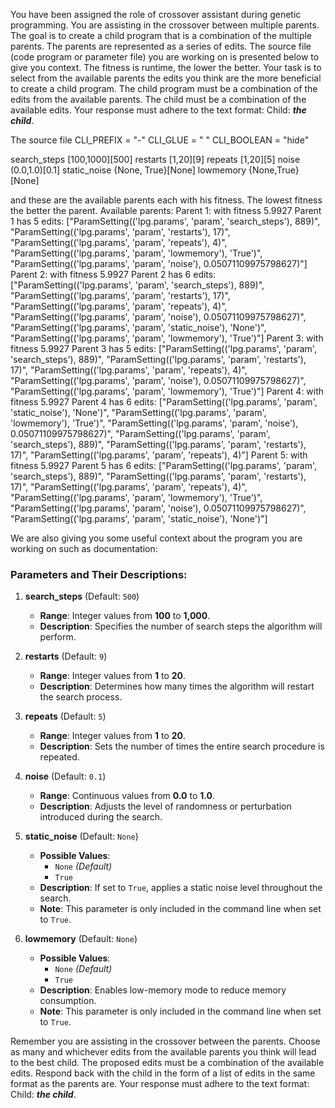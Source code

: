 
You have been assigned the role of crossover assistant during genetic programming. You are assisting in the crossover between multiple parents. The goal is to create a child program that is a combination of the multiple parents. The parents are represented as a series of edits. The source file (code program or parameter file)  you are working on is presented below to give you context.
The fitness is runtime, the lower the better.
Your task is to select from the available parents the edits you think are the more beneficial to create a child program. The child program must be a combination of the edits from the available parents. The child must be a combination of the available edits. Your response must adhere to the text format: Child: ***the child***.

The source file
CLI_PREFIX = "-"
CLI_GLUE = " "
CLI_BOOLEAN = "hide"



search_steps [100,1000][500]
restarts [1,20][9]
repeats [1,20][5]
noise (0.0,1.0)[0.1]
static_noise {None, True}[None]
lowmemory {None,True}[None]


and these are the available parents each with his fitness. The lowest fitness the better the parent.
Available parents:
 Parent 1:
 with fitness 5.9927
Parent 1 has 5 edits: ["ParamSetting(('lpg.params', 'param', 'search_steps'), 889)", "ParamSetting(('lpg.params', 'param', 'restarts'), 17)", "ParamSetting(('lpg.params', 'param', 'repeats'), 4)", "ParamSetting(('lpg.params', 'param', 'lowmemory'), 'True')", "ParamSetting(('lpg.params', 'param', 'noise'), 0.05071109975798627)"]
 Parent 2:
 with fitness 5.9927
Parent 2 has 6 edits: ["ParamSetting(('lpg.params', 'param', 'search_steps'), 889)", "ParamSetting(('lpg.params', 'param', 'restarts'), 17)", "ParamSetting(('lpg.params', 'param', 'repeats'), 4)", "ParamSetting(('lpg.params', 'param', 'noise'), 0.05071109975798627)", "ParamSetting(('lpg.params', 'param', 'static_noise'), 'None')", "ParamSetting(('lpg.params', 'param', 'lowmemory'), 'True')"]
 Parent 3:
 with fitness 5.9927
Parent 3 has 5 edits: ["ParamSetting(('lpg.params', 'param', 'search_steps'), 889)", "ParamSetting(('lpg.params', 'param', 'restarts'), 17)", "ParamSetting(('lpg.params', 'param', 'repeats'), 4)", "ParamSetting(('lpg.params', 'param', 'noise'), 0.05071109975798627)", "ParamSetting(('lpg.params', 'param', 'lowmemory'), 'True')"]
 Parent 4:
 with fitness 5.9927
Parent 4 has 6 edits: ["ParamSetting(('lpg.params', 'param', 'static_noise'), 'None')", "ParamSetting(('lpg.params', 'param', 'lowmemory'), 'True')", "ParamSetting(('lpg.params', 'param', 'noise'), 0.05071109975798627)", "ParamSetting(('lpg.params', 'param', 'search_steps'), 889)", "ParamSetting(('lpg.params', 'param', 'restarts'), 17)", "ParamSetting(('lpg.params', 'param', 'repeats'), 4)"]
 Parent 5:
 with fitness 5.9927
Parent 5 has 6 edits: ["ParamSetting(('lpg.params', 'param', 'search_steps'), 889)", "ParamSetting(('lpg.params', 'param', 'restarts'), 17)", "ParamSetting(('lpg.params', 'param', 'repeats'), 4)", "ParamSetting(('lpg.params', 'param', 'lowmemory'), 'True')", "ParamSetting(('lpg.params', 'param', 'noise'), 0.05071109975798627)", "ParamSetting(('lpg.params', 'param', 'static_noise'), 'None')"]


We are also giving you some useful context about the program you are working on such as documentation:
### Parameters and Their Descriptions:

1. **search_steps** (Default: `500`)

   - **Range**: Integer values from **100** to **1,000**.
   - **Description**: Specifies the number of search steps the algorithm will perform.

2. **restarts** (Default: `9`)

   - **Range**: Integer values from **1** to **20**.
   - **Description**: Determines how many times the algorithm will restart the search process.

3. **repeats** (Default: `5`)

   - **Range**: Integer values from **1** to **20**.
   - **Description**: Sets the number of times the entire search procedure is repeated.

4. **noise** (Default: `0.1`)

   - **Range**: Continuous values from **0.0** to **1.0**.
   - **Description**: Adjusts the level of randomness or perturbation introduced during the search.

5. **static_noise** (Default: `None`)

   - **Possible Values**:
     - `None` *(Default)*
     - `True`
   - **Description**: If set to `True`, applies a static noise level throughout the search.
   - **Note**: This parameter is only included in the command line when set to `True`.

6. **lowmemory** (Default: `None`)

   - **Possible Values**:
     - `None` *(Default)*
     - `True`
   - **Description**: Enables low-memory mode to reduce memory consumption.
   - **Note**: This parameter is only included in the command line when set to `True`.



Remember you are assisting in the crossover between the parents. Choose as many and whichever edits from the available parents you think will lead to the best child. The proposed edits must be a combination of the available edits. Respond back with the child in the form of a list of edits in the same format as the parents are.
Your response must adhere to the text format: Child: ***the child***. 
